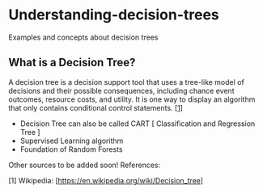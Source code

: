 # Understanding-decision-trees
Examples and concepts about decision trees

## What is a Decision Tree?

A decision tree is a decision support tool that uses a tree-like model of decisions and their possible consequences, including chance event outcomes, resource costs, and utility. It is one way to display an algorithm that only contains conditional control statements. [[1]](https://en.wikipedia.org/wiki/Decision_tree)

- Decision Tree can also be called CART [ Classification and Regression Tree ]
- Supervised Learning algorithm
- Foundation of Random Forests




Other sources to be added soon!
References:

[1] Wikipedia: [https://en.wikipedia.org/wiki/Decision_tree]
